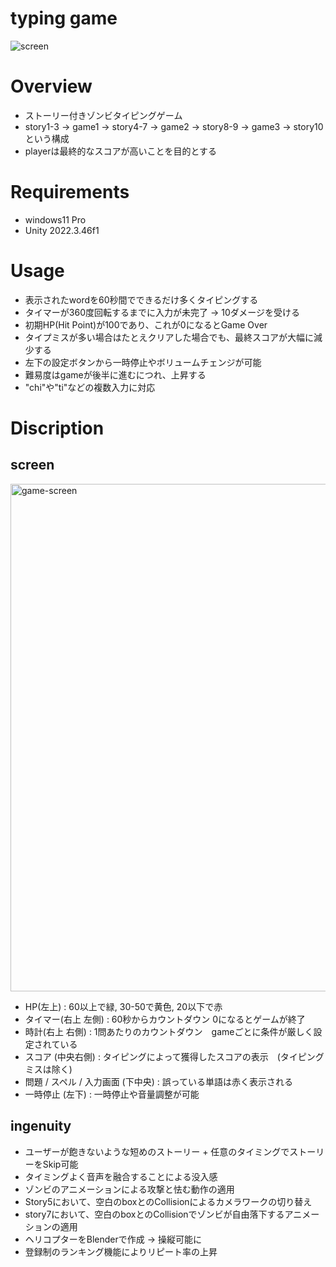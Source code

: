 # typing game 

![screen](https://github.com/user-attachments/assets/acd027a0-cfa4-49d8-a4c5-f9185012382c)

# Overview 
* ストーリー付きゾンビタイピングゲーム
* story1-3 -> game1 -> story4-7 -> game2 -> story8-9 -> game3 -> story10 という構成
* playerは最終的なスコアが高いことを目的とする

# Requirements
* windows11 Pro
* Unity 2022.3.46f1

# Usage
* 表示されたwordを60秒間でできるだけ多くタイピングする
* タイマーが360度回転するまでに入力が未完了 -> 10ダメージを受ける
* 初期HP(Hit Point)が100であり、これが0になるとGame Over
* タイプミスが多い場合はたとえクリアした場合でも、最終スコアが大幅に減少する
* 左下の設定ボタンから一時停止やボリュームチェンジが可能
* 難易度はgameが後半に進むにつれ、上昇する
* "chi"や"ti"などの複数入力に対応

# Discription
## screen

<img width="812" alt="game-screen" src="https://github.com/user-attachments/assets/9072305d-8751-4c02-b2a4-a65402557e66" />

* HP(左上) : 60以上で緑, 30-50で黄色, 20以下で赤
* タイマー(右上 左側) : 60秒からカウントダウン 0になるとゲームが終了
* 時計(右上 右側) : 1問あたりのカウントダウン　gameごとに条件が厳しく設定されている
* スコア (中央右側) : タイピングによって獲得したスコアの表示　(タイピングミスは除く)
* 問題 / スペル / 入力画面 (下中央) : 誤っている単語は赤く表示される
* 一時停止 (左下) : 一時停止や音量調整が可能

## ingenuity 
* ユーザーが飽きないような短めのストーリー + 任意のタイミングでストーリーをSkip可能
* タイミングよく音声を融合することによる没入感
* ゾンビのアニメーションによる攻撃と怯む動作の適用
* Story5において、空白のboxとのCollisionによるカメラワークの切り替え
* story7において、空白のboxとのCollisionでゾンビが自由落下するアニメーションの適用
* ヘリコプターをBlenderで作成 -> 操縦可能に
* 登録制のランキング機能によりリピート率の上昇
